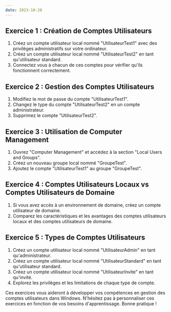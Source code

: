```yaml
---
date: 2023-10-28
---
```


## Exercice 1 : Création de Comptes Utilisateurs

1. Créez un compte utilisateur local nommé "UtilisateurTest1" avec des privilèges administratifs sur votre ordinateur.
2. Créez un compte utilisateur local nommé "UtilisateurTest2" en tant qu'utilisateur standard.
3. Connectez vous à chacun de ces comptes pour vérifier qu'ils fonctionnent correctement.

## Exercice 2 : Gestion des Comptes Utilisateurs

1. Modifiez le mot de passe du compte "UtilisateurTest1".
2. Changez le type du compte "UtilisateurTest2" en un compte administrateur.
3. Supprimez le compte "UtilisateurTest2".

## Exercice 3 : Utilisation de Computer Management

1. Ouvrez "Computer Management" et accédez à la section "Local Users and Groups".
2. Créez un nouveau groupe local nommé "GroupeTest".
3. Ajoutez le compte "UtilisateurTest1" au groupe "GroupeTest".

## Exercice 4 : Comptes Utilisateurs Locaux vs Comptes Utilisateurs de Domaine

1. Si vous avez accès à un environnement de domaine, créez un compte utilisateur de domaine.
2. Comparez les caractéristiques et les avantages des comptes utilisateurs locaux et des comptes utilisateurs de domaine.

## Exercice 5 : Types de Comptes Utilisateurs

1. Créez un compte utilisateur local nommé "UtilisateurAdmin" en tant qu'administrateur.
2. Créez un compte utilisateur local nommé "UtilisateurStandard" en tant qu'utilisateur standard.
3. Créez un compte utilisateur local nommé "UtilisateurInvite" en tant qu'invité.
4. Explorez les privilèges et les limitations de chaque type de compte.

Ces exercices vous aideront à développer vos compétences en gestion des comptes utilisateurs dans Windows. N'hésitez pas à personnaliser ces exercices en fonction de vos besoins d'apprentissage. Bonne pratique !
